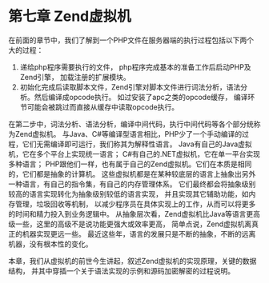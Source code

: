 # 第七章 Zend虚拟机

在前面的章节中，我们了解到一个PHP文件在服务器端的执行过程包括以下两个大的过程：

1. 递给php程序需要执行的文件， php程序完成基本的准备工作后启动PHP及Zend引擎， 加载注册的扩展模块。
2. 初始化完成后读取脚本文件，Zend引擎对脚本文件进行词法分析，语法分析。然后编译成opcode执行。
 如过安装了apc之类的opcode缓存， 编译环节可能会被跳过而直接从缓存中读取opcode执行。

在第二步中，词法分析、语法分析，编译中间代码，执行中间代码等各个部分统称为Zend虚拟机。
与Java、C#等编译型语言相比，PHP少了一个手动编译的过程，它们无需编译即可运行，我们称其为解释性语言。
Java有自己的Java虚拟机，它在多个平台上实现统一语言；
C#有自己的.NET虚拟机，它在单一平台实现多种语言；
PHP跟他们一样，也有属于自己的Zend虚拟机。它们在本质是相同的，它们都是抽象的计算机。
这些虚拟机都是在某种较底层的语言上抽象出另外一种语言，有自己的指令集，有自己的内存管理体系。
它们最终都会将抽象级别较高的语言实现转化为抽象级别较低的语言实现，
并且实现其它辅助功能，如内存管理，垃圾回收等机制，
以减少程序员在具体实现上的工作，从而可以将更多的时间和精力投入到业务逻辑中。
从抽象层次看，Zend虚拟机比Java等语言更高级一些，这里的高级不是说功能更强大或效率更高，
简单点说，Zend虚拟机离真正的机器实现更远一些。
最近这些年，语言的发展只是不断的抽象，不断的远离机器，没有根本性的变化。

本章，我们从虚拟机的前世今生讲起，叙述Zend虚拟机的实现原理，关键的数据结构，
并其中穿插一个关于语法实现的示例和源码加密解密的过程说明。
